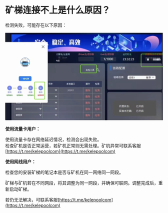 # 矿梯连接不上是什么原因？

检测失败，可能存在以下原因：

![检测示例](<../../.gitbook/assets/image(218).png>)

**使用流量卡用户：**

使用流量卡存在网络延迟情况，检测会出现失败。\
检查矿机是否正常运营，若矿机正常则无需处理。矿机异常可联系客服[https://t.me/kelepoolcom](https://t.me/kelepoolcom)

**使用网线用户：**

检查您的安装矿梯的笔记本是否与矿机在同一网络同一网段。

矿梯与矿机若在不同网段，将其调整为同一网段，并确保可联网。调整完成后，重新启动矿梯。

若仍无法解决，可联系客服[https://t.me/kelepoolcom](https://t.me/kelepoolcom)
